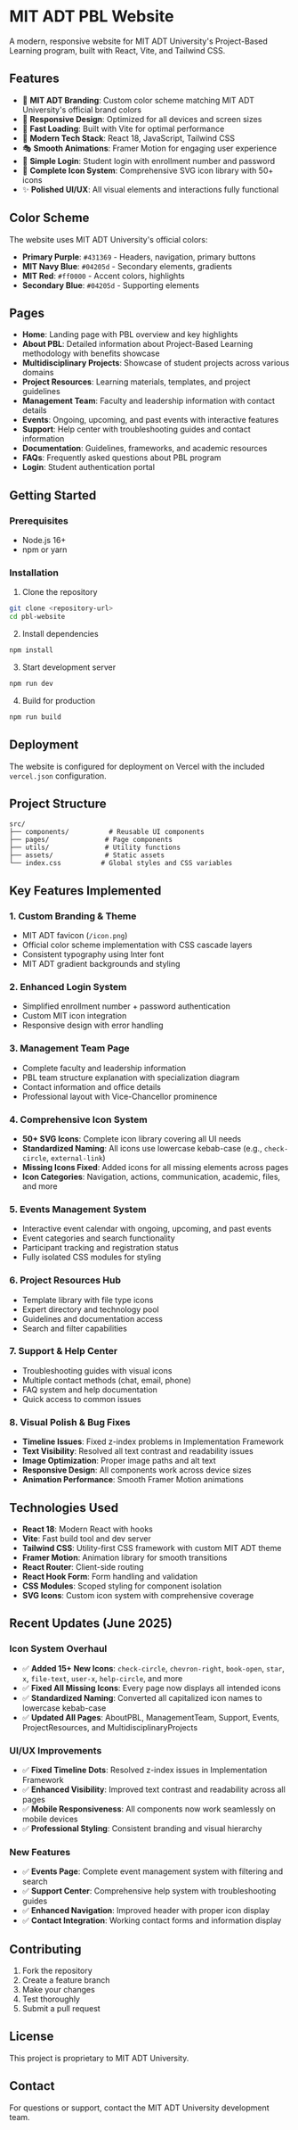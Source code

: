 # MIT ADT PBL Website

A modern, responsive website for MIT ADT University's Project-Based Learning program, built with React, Vite, and Tailwind CSS.

## Features

- 🎨 **MIT ADT Branding**: Custom color scheme matching MIT ADT University's official brand colors
- 📱 **Responsive Design**: Optimized for all devices and screen sizes  
- 🚀 **Fast Loading**: Built with Vite for optimal performance
- 🔧 **Modern Tech Stack**: React 18, JavaScript, Tailwind CSS
- 🎭 **Smooth Animations**: Framer Motion for engaging user experience
- 🔐 **Simple Login**: Student login with enrollment number and password
- 🎯 **Complete Icon System**: Comprehensive SVG icon library with 50+ icons
- ✨ **Polished UI/UX**: All visual elements and interactions fully functional

## Color Scheme

The website uses MIT ADT University's official colors:
- **Primary Purple**: `#431369` - Headers, navigation, primary buttons
- **MIT Navy Blue**: `#04205d` - Secondary elements, gradients
- **MIT Red**: `#ff0000` - Accent colors, highlights
- **Secondary Blue**: `#04205d` - Supporting elements

## Pages

- **Home**: Landing page with PBL overview and key highlights
- **About PBL**: Detailed information about Project-Based Learning methodology with benefits showcase
- **Multidisciplinary Projects**: Showcase of student projects across various domains
- **Project Resources**: Learning materials, templates, and project guidelines
- **Management Team**: Faculty and leadership information with contact details
- **Events**: Ongoing, upcoming, and past events with interactive features
- **Support**: Help center with troubleshooting guides and contact information
- **Documentation**: Guidelines, frameworks, and academic resources
- **FAQs**: Frequently asked questions about PBL program
- **Login**: Student authentication portal

## Getting Started

### Prerequisites
- Node.js 16+ 
- npm or yarn

### Installation

1. Clone the repository
```bash
git clone <repository-url>
cd pbl-website
```

2. Install dependencies
```bash
npm install
```

3. Start development server
```bash
npm run dev
```

4. Build for production
```bash
npm run build
```

## Deployment

The website is configured for deployment on Vercel with the included `vercel.json` configuration.

## Project Structure

```
src/
├── components/          # Reusable UI components
├── pages/              # Page components
├── utils/              # Utility functions
├── assets/             # Static assets
└── index.css          # Global styles and CSS variables
```

## Key Features Implemented

### 1. Custom Branding & Theme
- MIT ADT favicon (`/icon.png`)
- Official color scheme implementation with CSS cascade layers
- Consistent typography using Inter font
- MIT ADT gradient backgrounds and styling

### 2. Enhanced Login System
- Simplified enrollment number + password authentication
- Custom MIT icon integration
- Responsive design with error handling

### 3. Management Team Page
- Complete faculty and leadership information
- PBL team structure explanation with specialization diagram
- Contact information and office details
- Professional layout with Vice-Chancellor prominence

### 4. Comprehensive Icon System
- **50+ SVG Icons**: Complete icon library covering all UI needs
- **Standardized Naming**: All icons use lowercase kebab-case (e.g., `check-circle`, `external-link`)
- **Missing Icons Fixed**: Added icons for all missing elements across pages
- **Icon Categories**: Navigation, actions, communication, academic, files, and more

### 5. Events Management System
- Interactive event calendar with ongoing, upcoming, and past events
- Event categories and search functionality
- Participant tracking and registration status
- Fully isolated CSS modules for styling

### 6. Project Resources Hub
- Template library with file type icons
- Expert directory and technology pool
- Guidelines and documentation access
- Search and filter capabilities

### 7. Support & Help Center
- Troubleshooting guides with visual icons
- Multiple contact methods (chat, email, phone)
- FAQ system and help documentation
- Quick access to common issues

### 8. Visual Polish & Bug Fixes
- **Timeline Issues**: Fixed z-index problems in Implementation Framework
- **Text Visibility**: Resolved all text contrast and readability issues
- **Image Optimization**: Proper image paths and alt text
- **Responsive Design**: All components work across device sizes
- **Animation Performance**: Smooth Framer Motion animations

## Technologies Used

- **React 18**: Modern React with hooks
- **Vite**: Fast build tool and dev server
- **Tailwind CSS**: Utility-first CSS framework with custom MIT ADT theme
- **Framer Motion**: Animation library for smooth transitions
- **React Router**: Client-side routing
- **React Hook Form**: Form handling and validation
- **CSS Modules**: Scoped styling for component isolation
- **SVG Icons**: Custom icon system with comprehensive coverage

## Recent Updates (June 2025)

### Icon System Overhaul
- ✅ **Added 15+ New Icons**: `check-circle`, `chevron-right`, `book-open`, `star`, `x`, `file-text`, `user-x`, `help-circle`, and more
- ✅ **Fixed All Missing Icons**: Every page now displays all intended icons
- ✅ **Standardized Naming**: Converted all capitalized icon names to lowercase kebab-case
- ✅ **Updated All Pages**: AboutPBL, ManagementTeam, Support, Events, ProjectResources, and MultidisciplinaryProjects

### UI/UX Improvements
- ✅ **Fixed Timeline Dots**: Resolved z-index issues in Implementation Framework
- ✅ **Enhanced Visibility**: Improved text contrast and readability across all pages
- ✅ **Mobile Responsiveness**: All components now work seamlessly on mobile devices
- ✅ **Professional Styling**: Consistent branding and visual hierarchy

### New Features
- ✅ **Events Page**: Complete event management system with filtering and search
- ✅ **Support Center**: Comprehensive help system with troubleshooting guides
- ✅ **Enhanced Navigation**: Improved header with proper icon display
- ✅ **Contact Integration**: Working contact forms and information display

## Contributing

1. Fork the repository
2. Create a feature branch
3. Make your changes
4. Test thoroughly
5. Submit a pull request

## License

This project is proprietary to MIT ADT University.

## Contact

For questions or support, contact the MIT ADT University development team.
